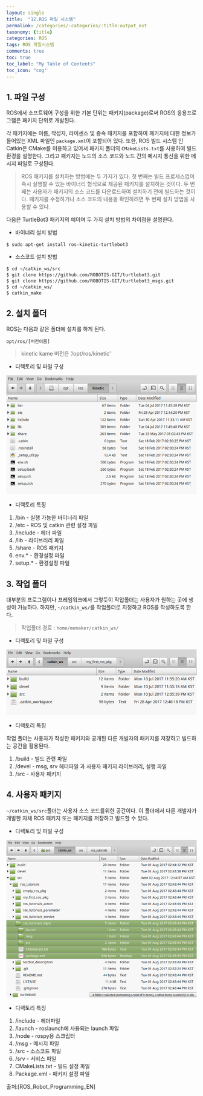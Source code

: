 ```yaml
---
layout: single
title:  "12.ROS 파일 시스템"
permalink: /categories/:categories/:title:output_ext
taxonomy: {title}
categories: ROS
tags: ROS 파일시스템
comments: true
toc: true
toc_label: "My Table of Contents"
toc_icon: "cog"
---
```



## 1. 파일 구성

ROS에서 소프트웨어 구성을 위한 기본 단위는 패키지(package)로써 ROS의 응용프로그램은 패키지 단위로 개발된다.

각 패키지에는 이름, 작성자, 라이센스 및 종속 패키지를 포함하여 패키지에 대한 정보가 들어있는 XML 파일인 `package.xml`이 포함되어 있다. 또한, ROS 빌드 시스템 인 Catkin은  CMake를 이용하고 있어서 패키지 폴더의 `CMakeLists.txt`를 사용하여 빌드 환경을 설명한다. 그리고 패키지는 노드의 소스 코드와 노드 간의 메시지 통신을 위한 메시지 파일로 구성된다.

>ROS 패키지를 설치하는 방법에는 두 가지가 있다. 첫 번째는 빌드 프로세스없이 즉시 실행할 수 있는 바이너리 형식으로 제공된 패키지를 설치하는 것이다. 두 번째는 사용자가 패키지의 소스 코드를 다운로드하여 설치하기 전에 빌드하는 것이다. 패키지를 수정하거나 소스 코드의 내용을 확인하려면 두 번째 설치 방법을 사용할 수 있다. 

다음은 TurtleBot3 패키지의 예이며 두 가지 설치 방법의 차이점을 설명한다.

* 바이너리 설치 방법
```
$ sudo apt-get install ros-kinetic-turtlebot3
```

* 소스코드 설치 방법
```
$ cd ~/catkin_ws/src
$ git clone https://github.com/ROBOTIS-GIT/turtlebot3.git
$ git clone https://github.com/ROBOTIS-GIT/turtlebot3_msgs.git
$ cd ~/catkin_ws/
$ catkin_make
```

## 2. 설치 폴더

ROS는 다음과 같은 폴더에 설치를 하게 된다.

`opt/ros/[버전이름]`

> kinetic kame 버전은 ‘/opt/ros/kinetic’

* 디렉토리 및 파일 구성

<img src="/assets/img/ros/ros_install_folder_configuration.png"  title="ROS 디렉토리 및 파일 구성 "><br>

* 디렉토리 특징

1. /bin        - 실행 가능한 바이너리 파일
2. /etc        - ROS 및 catkin 관련 설정 파일
3. /include    - 헤더 파일
4. /lib        - 라이브러리 파일
5. /share      - ROS 패키지
6. env.*       - 환경설정 파일
7. setup.*     - 환경설정 파일

## 3. 작업 폴더

대부분의 프로그램이나 프레임워크에서 그렇듯이 작업폴더는 사용자가 원하는 곳에 생성이 가능하다. 하지만, `~/catkin_ws/`를 작업폴더로 지정하고 ROS를 작성하도록 한다.

> 작업폴더 경로 : `home/memaker/catkin_ws/`

* 디렉토리 및 파일 구성

<img src="/assets/img/ros/ros_workspace_folder_configuration.png"  title="ROS workspace 디렉토리 및 파일 구성 "><br>

* 디렉토리 특징

작업 폴더는 사용자가 작성한 패키지와 공개된 다른 개발자의 패키지를 저장하고 빌드하는 공간을 활용된다.

1. /build   - 빌드 관련 파일 
2. /devel   - msg, srv 헤더파일 과 사용자 패키지 라이브러리, 실행 파일
3. /src     - 사용자 패키지

## 4. 사용자 패키지

`~/catkin_ws/src`폴더는 사용자 소스 코드를위한 공간이다. 이 폴더에서 다른 개발자가 개발한 자체 ROS 패키지 또는 패키지를 저장하고 빌드할 수 있다.

* 디렉토리 및 파일 구성

<img src="/assets/img/ros/ros_user_package_folder_configuration.png"  title="ROS 사용자 패키지 디렉토리 및 파일 구성 "><br>

* 디렉토리 특징

1. /include         - 헤더파일
2. /launch          - roslaunch에 사용되는 launch 파일
3. /node            - rospy용 스크립터
4. /msg             - 메시지 파일
5. /src             - 소스코드 파일
6. /srv             - 서비스 파일
7. CMakeLists.txt   - 빌드 설정 파일
8. Package.xml      - 패키지 설정 파일


출처:[ROS_Robot_Programming_EN]
